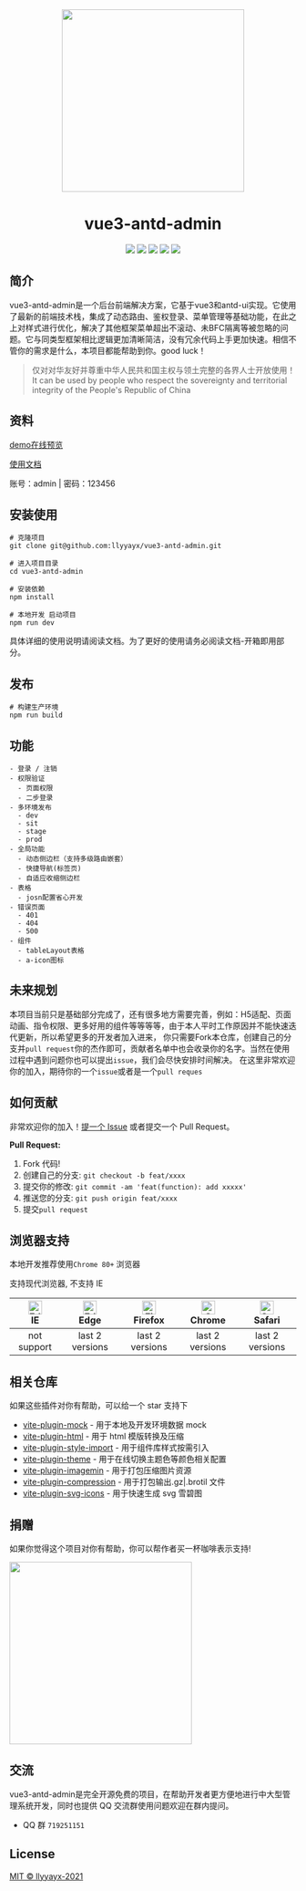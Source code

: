 <div align="center">
  <img width="320" src="http://www.lelebk.com/docs/img/logo.png">
</div>

<div align="center">
  <h1>vue3-antd-admin</h1>
<div>

<div align="center">
  <img src="https://img.shields.io/badge/vue-3.0.5-brightgreen.svg">
  <img src="https://img.shields.io/badge/ant--design-2.2.6-brightgreen.svg">
  <img src="https://img.shields.io/badge/build-rollup-brightgreen.svg">
  <img src="https://img.shields.io/badge/vite-2.4.0-brightgreen.svg">
  <img src="https://img.shields.io/badge/license-MIT-brightgreen.svg">
</div> 
  
<div align="left">
  <h2>简介</h2>
  <p>vue3-antd-admin是一个后台前端解决方案，它基于vue3和antd-ui实现。它使用了最新的前端技术栈，集成了动态路由、鉴权登录、菜单管理等基础功能，在此之上对样式进行优化，解决了其他框架菜单超出不滚动、未BFC隔离等被忽略的问题。它与同类型框架相比逻辑更加清晰简洁，没有冗余代码上手更加快速。相信不管你的需求是什么，本项目都能帮助到你。good luck！</p>
<div>
  
>仅对对华友好并尊重中华人民共和国主权与领土完整的各界人士开放使用！  
>It can be used by people who respect the sovereignty and territorial integrity of the People's Republic of China
  
<div align="left">
  <h2>资料</h2>
  <p><a href="http://www.lelebl.com/admin/" target="_blank">demo在线预览</a></p>
  <p><a href="http://www.lelebl.com/docs/" target="_blank">使用文档</a></p>
  <p>账号：admin | 密码：123456</p>
<div>

## 安装使用

```
# 克隆项目
git clone git@github.com:llyyayx/vue3-antd-admin.git

# 进入项目目录
cd vue3-antd-admin

# 安装依赖
npm install

# 本地开发 启动项目
npm run dev
```
具体详细的使用说明请阅读文档。为了更好的使用请务必阅读文档-开箱即用部分。
  
## 发布

```
# 构建生产环境
npm run build
```
  
## 功能

```
- 登录 / 注销
- 权限验证
  - 页面权限
  - 二步登录
- 多环境发布
  - dev
  - sit
  - stage
  - prod
- 全局功能
  - 动态侧边栏（支持多级路由嵌套）
  - 快捷导航(标签页)
  - 自适应收缩侧边栏
- 表格
  - josn配置省心开发
- 错误页面
  - 401
  - 404
  - 500
- 组件
  - tableLayout表格
  - a-icon图标
```
  
## 未来规划

本项目当前只是基础部分完成了，还有很多地方需要完善，例如：H5适配、页面动画、指令权限、更多好用的组件等等等等，由于本人平时工作原因并不能快速迭代更新，所以希望更多的开发者加入进来，
你只需要Fork本仓库，创建自己的分支并`pull request`你的杰作即可，贡献者名单中也会收录你的名字。当然在使用过程中遇到问题你也可以提出`issue`，我们会尽快安排时间解决。
在这里非常欢迎你的加入，期待你的一个`issue`或者是一个`pull reques`

## 如何贡献

非常欢迎你的加入！[提一个 Issue](https://github.com/llyyayx/vue3-antd-admin/issues) 或者提交一个 Pull Request。

**Pull Request:**

1. Fork 代码!
2. 创建自己的分支: `git checkout -b feat/xxxx`
3. 提交你的修改: `git commit -am 'feat(function): add xxxxx'`
4. 推送您的分支: `git push origin feat/xxxx`
5. 提交`pull request`
  
## 浏览器支持

本地开发推荐使用`Chrome 80+` 浏览器

支持现代浏览器, 不支持 IE

| [<img src="https://raw.githubusercontent.com/alrra/browser-logos/master/src/edge/edge_48x48.png" alt=" Edge" width="24px" height="24px" />](http://godban.github.io/browsers-support-badges/)</br>IE | [<img src="https://raw.githubusercontent.com/alrra/browser-logos/master/src/edge/edge_48x48.png" alt=" Edge" width="24px" height="24px" />](http://godban.github.io/browsers-support-badges/)</br>Edge | [<img src="https://raw.githubusercontent.com/alrra/browser-logos/master/src/firefox/firefox_48x48.png" alt="Firefox" width="24px" height="24px" />](http://godban.github.io/browsers-support-badges/)</br>Firefox | [<img src="https://raw.githubusercontent.com/alrra/browser-logos/master/src/chrome/chrome_48x48.png" alt="Chrome" width="24px" height="24px" />](http://godban.github.io/browsers-support-badges/)</br>Chrome | [<img src="https://raw.githubusercontent.com/alrra/browser-logos/master/src/safari/safari_48x48.png" alt="Safari" width="24px" height="24px" />](http://godban.github.io/browsers-support-badges/)</br>Safari |
| :-: | :-: | :-: | :-: | :-: |
| not support | last 2 versions | last 2 versions | last 2 versions | last 2 versions |

## 相关仓库

如果这些插件对你有帮助，可以给一个 star 支持下

- [vite-plugin-mock](https://github.com/anncwb/vite-plugin-mock) - 用于本地及开发环境数据 mock
- [vite-plugin-html](https://github.com/anncwb/vite-plugin-html) - 用于 html 模版转换及压缩
- [vite-plugin-style-import](https://github.com/anncwb/vite-plugin-style-import) - 用于组件库样式按需引入
- [vite-plugin-theme](https://github.com/anncwb/vite-plugin-theme) - 用于在线切换主题色等颜色相关配置
- [vite-plugin-imagemin](https://github.com/anncwb/vite-plugin-imagemin) - 用于打包压缩图片资源
- [vite-plugin-compression](https://github.com/anncwb/vite-plugin-compression) - 用于打包输出.gz|.brotil 文件
- [vite-plugin-svg-icons](https://github.com/anncwb/vite-plugin-svg-icons) - 用于快速生成 svg 雪碧图
  
 ## 捐赠

如果你觉得这个项目对你有帮助，你可以帮作者买一杯咖啡表示支持!

<img width="320" src="http://www.lelebk.com/docs/img/zsm.jpg">

## 交流

vue3-antd-admin是完全开源免费的项目，在帮助开发者更方便地进行中大型管理系统开发，同时也提供 QQ 交流群使用问题欢迎在群内提问。

- QQ 群 `719251151`

## License

[MIT © llyyayx-2021](./LICENSE)